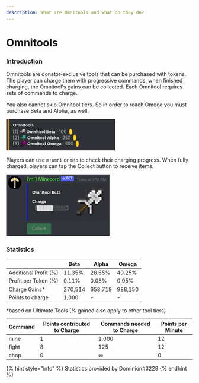 ```yaml
---
description: What are Omnitools and what do they do?
---
```


# Omnitools

### Introduction

Omnitools are donator-exclusive tools that can be purchased with tokens. The player can charge them with progressive commands, when finished charging, the Omnitool's gains can be collected. Each Omnitool requires sets of commands to charge.

You also cannot skip Omnitool tiers. So in order to reach Omega you must purchase Beta and Alpha, as well.

![Omnitools prices](<../.gitbook/assets/image (5) (1) (1).png>)

Players can use `m!omni` or `m!o` to check their charging progress. When fully charged, players can tap the Collect button to receive items.

![Omni Command](<../.gitbook/assets/image (6) (1) (1).png>)

### Statistics

|                       | Beta    | Alpha   | Omega   |
| --------------------- | ------- | ------- | ------- |
| Additional Profit (%) | 11.35%  | 28.65%  | 40.25%  |
| Profit per Token (%)  | 0.11%   | 0.08%   | 0.05%   |
| Charge Gains\*        | 270,514 | 658,719 | 988,150 |
| Points to charge      | 1,000   | -       | -       |

\*based on Ultimate Tools (% gained also apply to other tool tiers)

| Command | Points contributed to Charge | Commands needed to Charge | Points per Minute |
| ------- | ---------------------------- | ------------------------- | ----------------- |
| mine    | 1                            | 1,000                     | 12                |
| fight   | 8                            | 125                       | 12                |
| chop    | 0                            | ∞                         | 0                 |

{% hint style="info" %}
Statistics provided by Dominion#3229
{% endhint %}

